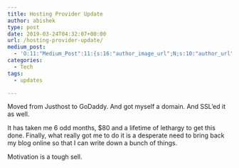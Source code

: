 ```yaml
---
title: Hosting Provider Update
author: abishek
type: post
date: 2019-03-24T04:32:07+00:00
url: /hosting-provider-update/
medium_post:
  - 'O:11:"Medium_Post":11:{s:16:"author_image_url";N;s:10:"author_url";N;s:11:"byline_name";N;s:12:"byline_email";N;s:10:"cross_link";s:3:"yes";s:2:"id";N;s:21:"follower_notification";s:3:"yes";s:7:"license";s:19:"all-rights-reserved";s:14:"publication_id";s:2:"-1";s:6:"status";s:8:"unlisted";s:3:"url";N;}'
categories:
  - Tech
tags:
  - updates

---
```

Moved from Justhost to GoDaddy. And got myself a domain. And SSL&#8217;ed it as well.

It has taken me 6 odd months, $80 and a lifetime of lethargy to get this done. Finally, what really got me to do it is a desperate need to bring back my blog online so that I can write down a bunch of things.

Motivation is a tough sell.